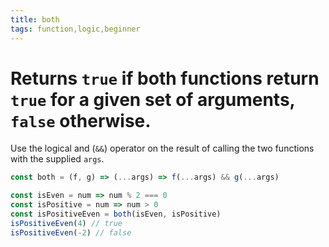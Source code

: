 ```yaml
---
title: both
tags: function,logic,beginner
---
```


# Returns `true` if both functions return `true` for a given set of arguments, `false` otherwise.

Use the logical and (`&&`) operator on the result of calling the two functions with the supplied `args`.

```js
const both = (f, g) => (...args) => f(...args) && g(...args)
```

```js
const isEven = num => num % 2 === 0
const isPositive = num => num > 0
const isPositiveEven = both(isEven, isPositive)
isPositiveEven(4) // true
isPositiveEven(-2) // false
```
